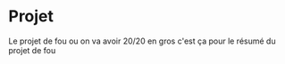 <h1>Projet</h1>

<p>Le projet de fou ou on va avoir 20/20 en gros c'est ça pour le résumé du projet de fou</p>